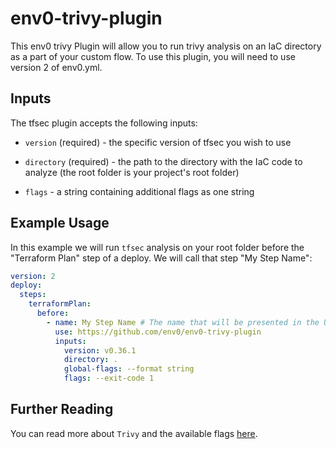 # env0-trivy-plugin
This env0 trivy Plugin will allow you to run trivy analysis on an IaC directory as a part of your custom flow. To use this plugin, you will need to use version 2 of env0.yml.

## Inputs



The tfsec plugin accepts the following inputs:

* `version` (required) - the specific version of tfsec you wish to use 

* `directory` (required) - the path to the directory with the IaC code to analyze (the root folder is your project's root folder)

* `flags` - a string containing additional flags as one string


## Example Usage



In this example we will run `tfsec` analysis on your root folder before the "Terraform Plan" step of a deploy. We will call that step "My Step Name":

```yaml
version: 2
deploy:
  steps:
    terraformPlan:
      before:
        - name: My Step Name # The name that will be presented in the UI for this step
          use: https://github.com/env0/env0-trivy-plugin
          inputs:
            version: v0.36.1
            directory: .
            global-flags: --format string
            flags: --exit-code 1

```


## Further Reading

You can read more about `Trivy` and the available flags [here](https://aquasecurity.github.io/trivy).

